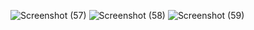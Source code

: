 ![Screenshot (57)](https://github.com/user-attachments/assets/b62ed826-842e-4b77-9bc8-7c54c8cc2208)
![Screenshot (58)](https://github.com/user-attachments/assets/97822651-7f49-4a0f-bcbc-bfb9022b10a1)
![Screenshot (59)](https://github.com/user-attachments/assets/6cd0e52a-a845-413c-92c6-64b2fc502ee1)
